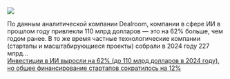 <!--2025-02-11 14:29:28-->
<div class="yb">
  <div class="rss smaller1 habr"><img src="https://habrastorage.org/getpro/habr/upload_files/825/4ce/319/8254ce319d47670993f756d69c321efc.png" /><p>По данным аналитической компании Dealroom, компании в сфере ИИ в прошлом году привлекли 110 млрд долларов — это на 62% больше, чем годом ранее. В то же время частные технологические компании (стартапы и масштабирующиеся проекты) собрали в 2024 году 227 млрд... <br><a class="light" href="https://habr.com/ru/news/881476/?utm_source=habrahabr&utm_medium=rss&utm_campaign=881476">Инвестиции в ИИ выросли на 62% (до 110 млрд долларов в 2024 году), но общее финансирование стартапов сократилось на 12%</a></div>
</div>
